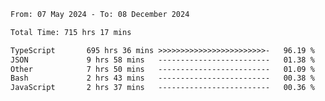 
<!--START_SECTION:waka-->

```txt
From: 07 May 2024 - To: 08 December 2024

Total Time: 715 hrs 17 mins

TypeScript       695 hrs 36 mins >>>>>>>>>>>>>>>>>>>>>>>>-   96.19 %
JSON             9 hrs 58 mins   -------------------------   01.38 %
Other            7 hrs 50 mins   -------------------------   01.09 %
Bash             2 hrs 43 mins   -------------------------   00.38 %
JavaScript       2 hrs 37 mins   -------------------------   00.36 %
```

<!--END_SECTION:waka-->

<!--

### Hi there 👋
**Iam-cesar/Iam-cesar** is a ✨ _special_ ✨ repository because its `README.md` (this file) appears on your GitHub profile.

Here are some ideas to get you started:

- 🔭 I’m currently working on ...
- 🌱 I’m currently learning ...
- 👯 I’m looking to collaborate on ...
- 🤔 I’m looking for help with ...
- 💬 Ask me about ...
- 📫 How to reach me: ...
- 😄 Pronouns: ...
- ⚡ Fun fact: ...
-->
